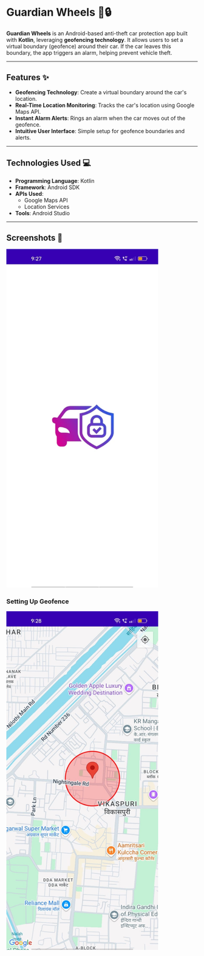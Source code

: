 # Guardian Wheels 🚗🔒  
**Guardian Wheels** is an Android-based anti-theft car protection app built with **Kotlin**, leveraging **geofencing technology**. It allows users to set a virtual boundary (geofence) around their car. If the car leaves this boundary, the app triggers an alarm, helping prevent vehicle theft.

---

## Features ✨  
- **Geofencing Technology**: Create a virtual boundary around the car's location.  
- **Real-Time Location Monitoring**: Tracks the car's location using Google Maps API.  
- **Instant Alarm Alerts**: Rings an alarm when the car moves out of the geofence.  
- **Intuitive User Interface**: Simple setup for geofence boundaries and alerts.  

---

## Technologies Used 💻  
- **Programming Language**: Kotlin  
- **Framework**: Android SDK  
- **APIs Used**:  
  - Google Maps API  
  - Location Services  
- **Tools**: Android Studio  

---

## Screenshots 📱   
<img src="img2.jpg" alt="Geofence Setup Screen" width="400"/>  

### Setting Up Geofence  
<img src="img.jpg" alt="Alarm Trigger Screen" width="400"/>  
